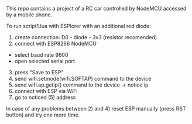This repo contains a project of a RC car controlled by NodeMCU accessed by a mobile phone.

To run script1.lua with ESPlorer with an additional red diode:

1) create connection: D0 - diode - 3v3 (resistor recomended)
2) connect with ESP8266 NodeMCU
 - select baud rate 9600
 - open selected serial port
3) press "Save to ESP"
4) send wifi.setmode(wifi.SOFTAP) command to the device
5) send wifi.ap.getip() command to the device -> notice ip
6) connect with ESP via WiFi
7) go to noticed (5) address

In case of any problems between 2) and 4) reset ESP manually (press RST button) and try one more time. 